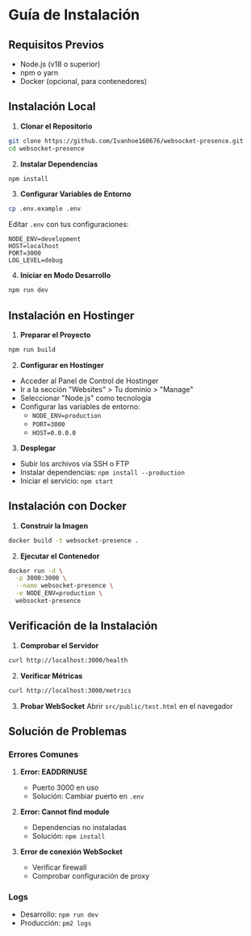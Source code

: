 # Guía de Instalación

## Requisitos Previos

- Node.js (v18 o superior)
- npm o yarn
- Docker (opcional, para contenedores)

## Instalación Local

1. **Clonar el Repositorio**
```bash
git clone https://github.com/Ivanhoe160676/websocket-presence.git
cd websocket-presence
```

2. **Instalar Dependencias**
```bash
npm install
```

3. **Configurar Variables de Entorno**
```bash
cp .env.example .env
```
Editar `.env` con tus configuraciones:
```env
NODE_ENV=development
HOST=localhost
PORT=3000
LOG_LEVEL=debug
```

4. **Iniciar en Modo Desarrollo**
```bash
npm run dev
```

## Instalación en Hostinger

1. **Preparar el Proyecto**
```bash
npm run build
```

2. **Configurar en Hostinger**
- Acceder al Panel de Control de Hostinger
- Ir a la sección "Websites" > Tu dominio > "Manage"
- Seleccionar "Node.js" como tecnología
- Configurar las variables de entorno:
  - `NODE_ENV=production`
  - `PORT=3000`
  - `HOST=0.0.0.0`

3. **Desplegar**
- Subir los archivos vía SSH o FTP
- Instalar dependencias: `npm install --production`
- Iniciar el servicio: `npm start`

## Instalación con Docker

1. **Construir la Imagen**
```bash
docker build -t websocket-presence .
```

2. **Ejecutar el Contenedor**
```bash
docker run -d \
  -p 3000:3000 \
  --name websocket-presence \
  -e NODE_ENV=production \
  websocket-presence
```

## Verificación de la Instalación

1. **Comprobar el Servidor**
```bash
curl http://localhost:3000/health
```

2. **Verificar Métricas**
```bash
curl http://localhost:3000/metrics
```

3. **Probar WebSocket**
Abrir `src/public/test.html` en el navegador

## Solución de Problemas

### Errores Comunes

1. **Error: EADDRINUSE**
   - Puerto 3000 en uso
   - Solución: Cambiar puerto en `.env`

2. **Error: Cannot find module**
   - Dependencias no instaladas
   - Solución: `npm install`

3. **Error de conexión WebSocket**
   - Verificar firewall
   - Comprobar configuración de proxy

### Logs

- Desarrollo: `npm run dev`
- Producción: `pm2 logs`